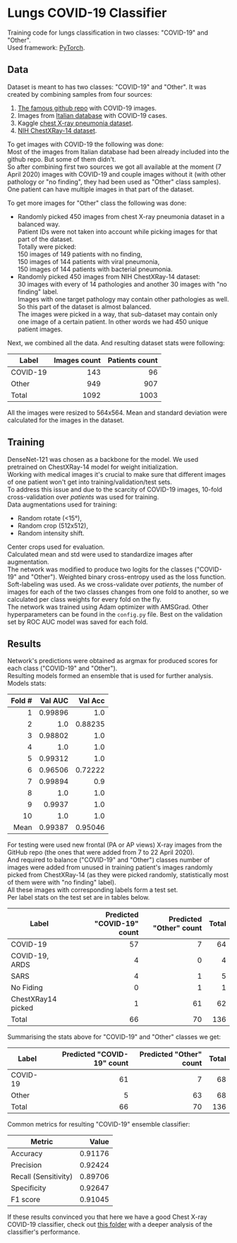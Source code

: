 # Lungs COVID-19 Classifier

Training code for lungs classification in two classes: "COVID-19" and "Other".  
Used framework: [PyTorch](https://pytorch.org/).

## Data
Dataset is meant to has two classes: "COVID-19" and "Other".
It was created by combining samples from four sources:
1. [The famous github repo](https://github.com/ieee8023/covid-chestxray-dataset) with COVID-19 images. 
2. Images from [Italian database](https://www.sirm.org/category/senza-categoria/covid-19/) with COVID-19 cases.
3. Kaggle [chest X-ray pneumonia dataset](https://www.kaggle.com/paultimothymooney/chest-xray-pneumonia).
4. [NIH ChestXRay-14 dataset](https://www.kaggle.com/nih-chest-xrays/data).

To get images with COVID-19 the following was done:  
Most of the images from Italian database had been already included into the github repo. But some of them didn't.  
So after combining first two sources we got all available at the moment (7 April 2020) images with COVID-19 and couple images without it (with other pathology or "no finding", they had been used as "Other" class samples).  
One patient can have multiple images in that part of the dataset.

To get more images for "Other" class the following was done:
* Randomly picked 450 images from chest X-ray pneumonia dataset in a balanced way.  
Patient IDs were not taken into account while picking images for that part of the dataset.  
Totally were picked:  
150 images of 149 patients with no finding,  
150 images of 144 patients with viral pneumonia,  
150 images of 144 patients with bacterial pneumonia.  
* Randomly picked 450 images from NIH ChestXRay-14 dataset:  
30 images with every of 14 pathologies and another 30 images with "no finding" label.  
Images with one target pathology may contain other pathologies as well.  
So this part of the dataset is almost balanced.  
The images were picked in a way, that sub-dataset may contain only one image of a certain patient.
In other words we had 450 unique patient images.

Next, we combined all the data. And resulting dataset stats were following:

| Label         | Images count | Patients count |
| ------------- |-------------:| --------------:|
| COVID-19      |          143 |             96 |
| Other         |          949 |            907 |
| Total         |         1092 |           1003 |

All the images were resized to 564x564.
Mean and standard deviation were calculated for the images in the dataset.

## Training
DenseNet-121 was chosen as a backbone for the model. We used pretrained on ChestXRay-14 model for weight initialization.  
Working with medical images it's crucial to make sure that different images of one patient won't get into training/validation/test sets.  
To address this issue and due to the scarcity of COVID-19 images, 10-fold cross-validation over *patients* was used for training.  
Data augmentations used for training:
* Random rotate (<15°),
* Random crop (512x512),
* Random intensity shift.  

Center crops used for evaluation.  
Calculated mean and std were used to standardize images after augmentation.  
The network was modified to produce two logits for the classes ("COVID-19" and "Other").
Weighted binary cross-entropy used as the loss function. Soft-labeling was used.
As we cross-validate over *patients*, the number of images for each of the two classes changes from one fold to another, so we calculated per class weights for every fold on the fly.  
The network was trained using Adam optimizer with AMSGrad. Other hyperparameters can be found in the `config.py` file.
Best on the validation set by ROC AUC model was saved for each fold.  

## Results
Network's predictions were obtained as argmax for produced scores for each class ("COVID-19" and "Other").  
Resulting models formed an ensemble that is used for further analysis.
Models stats:  

| Fold # | Val AUC | Val Acc |
| -----: | ------: | ------: |
|      1 | 0.99896 |     1.0 |
|      2 |     1.0 | 0.88235 |
|      3 | 0.98802 |     1.0 |
|      4 |     1.0 |     1.0 |
|      5 | 0.99312 |     1.0 |
|      6 | 0.96506 | 0.72222 |
|      7 | 0.99894 |     0.9 |
|      8 |     1.0 |     1.0 |
|      9 |  0.9937 |     1.0 |
|     10 |     1.0 |     1.0 |
|   Mean | 0.99387 | 0.95046 |

For testing were used new frontal (PA or AP views) X-ray images from the GitHub repo (the ones that were added from 7 to 22 April 2020).  
And required to balance ("COVID-19" and "Other") classes number of images were added from unused in training patient's images randomly picked from ChestXRay-14 (as they were picked randomly, statistically most of them were with "no finding" label).  
All these images with corresponding labels form a test set.  
Per label stats on the test set are in tables below.  

| Label              | Predicted "COVID-19" count | Predicted "Other" count | Total |
| ------------------ | -------------------------: | ----------------------: | ----: |
| COVID-19           | 57 | 7 | 64 |
| COVID-19, ARDS     | 4 | 0 | 4 |
| SARS               | 4 | 1 | 5 |
| No Fiding          | 0 | 1 | 1 |
| ChestXRay14 picked | 1 | 61 | 62 |
| Total              | 66 | 70 | 136 |

Summarising the stats above for "COVID-19" and "Other" classes we get:

| Label              | Predicted "COVID-19" count | Predicted "Other" count | Total |
| ------------------ | -------------------------: | ----------------------: | ------: |
| COVID-19           | 61 | 7 | 68 |
| Other              | 5 | 63 | 68 |
| Total              | 66 | 70 | 136 |

Common metrics for resulting "COVID-19" ensemble classifier:

| Metric                  | Value   |
| ----------------------- | ------: |
| Accuracy                | 0.91176 |
| Precision               | 0.92424 |
| Recall (Sensitivity)    | 0.89706 |
| Specificity             | 0.92647 |
| F1 score                | 0.91045 |

If these results convinced you that here we have a good Chest X-ray COVID-19 classifier, check out [this folder](https://github.com/futuremed-ru/covid/tree/master/performance-analysis) with a deeper analysis of the classifier's performance.
